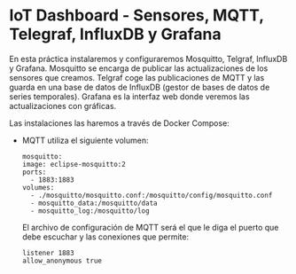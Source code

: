 # IoT Dashboard - Sensores, MQTT, Telegraf, InfluxDB y Grafana

En esta práctica instalaremos y configuraremos Mosquitto, Telgraf, InfluxDB y Grafana. Mosquitto se encarga de publicar las actualizaciones de los sensores que creamos. Telgraf coge las publicaciones de MQTT y las guarda en una base de datos de InfluxDB (gestor de bases de datos de series temporales). Grafana es la interfaz web donde veremos las actualizaciones con gráficas.

Las instalaciones las haremos a través de Docker Compose:

- MQTT utiliza el siguiente volumen:

    ```
  mosquitto:
    image: eclipse-mosquitto:2
    ports:
      - 1883:1883
    volumes:
      - ./mosquitto/mosquitto.conf:/mosquitto/config/mosquitto.conf
      - mosquitto_data:/mosquitto/data
      - mosquitto_log:/mosquitto/log
    ```

    El archivo de configuración de MQTT será el que le diga el puerto que debe escuchar y las conexiones que permite:

    ```
    listener 1883
    allow_anonymous true
    ```

